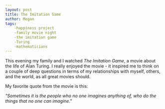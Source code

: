 ```yaml
---
layout: post
title: The Imitation Game
author: Megan
tags:
    -happiness project
    -family movie night
    -the imitation game
    -Turing
    -mathematicians
---
```

This evening my family and I watched *The Imitation Game*, a movie about the life of Alan Turing. I really enjoyed the movie - it inspired me to think on a couple of deep questions in terms of my relationships with myself, others, and the world, as all great movies should. 

My favorite quote from the movie is this: 

*"Sometimes it is the people who no one imagines anything of, who do the things that no one can imagine."*

